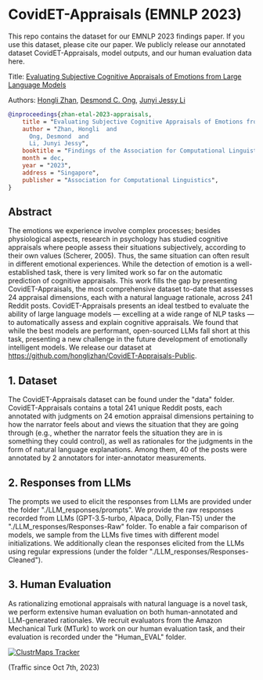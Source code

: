# CovidET-Appraisals (EMNLP 2023)

This repo contains the dataset for our EMNLP 2023 findings paper. If you use this dataset, please cite our paper. We publicly release our annotated dataset CovidET-Appraisals, model outputs, and our human evaluation data here.

Title: <a href="https://arxiv.org/abs/2310.14389">Evaluating Subjective Cognitive Appraisals of Emotions from Large Language Models</a>

Authors: <a href="https://honglizhan.github.io/">Hongli Zhan</a>, <a href="https://cascoglab.psy.utexas.edu/desmond/">Desmond C. Ong</a>, <a href="https://jessyli.com/">Junyi Jessy Li</a>

```bibtex
@inproceedings{zhan-etal-2023-appraisals,
    title = "Evaluating Subjective Cognitive Appraisals of Emotions from Large Language Models",
    author = "Zhan, Hongli  and
      Ong, Desmond  and
      Li, Junyi Jessy",
    booktitle = "Findings of the Association for Computational Linguistics: EMNLP 2023",
    month = dec,
    year = "2023",
    address = "Singapore",
    publisher = "Association for Computational Linguistics",
}
```

## Abstract
The emotions we experience involve complex processes; besides physiological aspects, research in psychology has studied cognitive appraisals where people assess their situations subjectively, according to their own values (Scherer, 2005). Thus, the same situation can often result in different emotional experiences. While the detection of emotion is a well-established task, there is very limited work so far on the automatic prediction of cognitive appraisals. This work fills the gap by presenting CovidET-Appraisals, the most comprehensive dataset to-date that assesses 24 appraisal dimensions, each with a natural language rationale, across 241 Reddit posts. CovidET-Appraisals presents an ideal testbed to evaluate the ability of large language models — excelling at a wide range of NLP tasks — to automatically assess and explain cognitive appraisals. We found that while the best models are performant, open-sourced LLMs fall short at this task, presenting a new challenge in the future development of emotionally intelligent models. We release our dataset at https://github.com/honglizhan/CovidET-Appraisals-Public.

## 1. Dataset
The CovidET-Appraisals dataset can be found under the "data" folder. CovidET-Appraisals contains a total 241 unique Reddit posts, each annotated with judgments on 24 emotion appraisal dimensions pertaining to how the narrator feels about and views the situation that they are going through (e.g., whether the narrator feels the situation they are in is something they could control), as well as rationales for the judgments in the form of natural language explanations. Among them, 40 of the posts were annotated by 2 annotators for inter-annotator measurements.

## 2. Responses from LLMs
The prompts we used to elicit the responses from LLMs are provided under the folder "./LLM_responses/prompts". We provide the raw responses recorded from LLMs (GPT-3.5-turbo, Alpaca, Dolly, Flan-T5) under the "./LLM_responses/Responses-Raw" folder. To enable a fair comparison of models, we sample from the LLMs five times with different model initializations. We additionally clean the responses elicited from the LLMs using regular expressions (under the folder "./LLM_responses/Responses-Cleaned").

## 3. Human Evaluation
As rationalizing emotional appraisals with natural language is a novel task, we perform extensive human evaluation on both human-annotated and LLM-generated rationales. We recruit evaluators from the Amazon Mechanical Turk (MTurk) to work on our human evaluation task, and their evaluation is recorded under the "Human_EVAL" folder.


[![ClustrMaps Tracker](https://www.clustrmaps.com/map_v2.png?d=hscvcJEH3ZC7uj3MYaSB93PHb_T-Uw_QGE88O-cQIq4&cl=ffffff)](https://clustrmaps.com/site/1bwuc)

(Traffic since Oct 7th, 2023)
